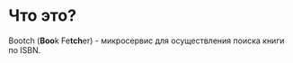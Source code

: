 # Что это?

Bootch (<b>Boo</b>k Fe<b>tch</b>er) - микросервис для осуществления поиска книги по ISBN. 